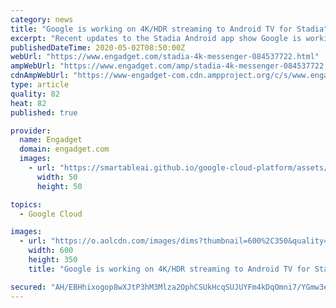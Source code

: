 ```yaml
---
category: news
title: "Google is working on 4K/HDR streaming to Android TV for Stadia"
excerpt: "Recent updates to the Stadia Android app show Google is working on some new features: sharing game captures as a link, 4K/HDR-quality playback on Android TV and a built-in messenger."
publishedDateTime: 2020-05-02T08:50:00Z
webUrl: "https://www.engadget.com/stadia-4k-messenger-084537722.html"
ampWebUrl: "https://www.engadget.com/amp/stadia-4k-messenger-084537722.html"
cdnAmpWebUrl: "https://www-engadget-com.cdn.ampproject.org/c/s/www.engadget.com/amp/stadia-4k-messenger-084537722.html"
type: article
quality: 82
heat: 82
published: true

provider:
  name: Engadget
  domain: engadget.com
  images:
    - url: "https://smartableai.github.io/google-cloud-platform/assets/images/organizations/engadget.com-50x50.jpg"
      width: 50
      height: 50

topics:
  - Google Cloud

images:
  - url: "https://o.aolcdn.com/images/dims?thumbnail=600%2C350&quality=80&image_uri=https%3A%2F%2Fs.yimg.com%2Fos%2Fcreatr-images%2F2020-03%2Fbfede340-6640-11ea-b7ff-c0a54d89250e&client=amp-blogside-v2&signature=e94a860b73878ca9c3703e6ee1c0738d782b665b"
    width: 600
    height: 350
    title: "Google is working on 4K/HDR streaming to Android TV for Stadia"

secured: "AH/EBHhixogop8wXJtP3hM3Mlza2OphCSUkHcqSUJUYFm4kDqOmni7/YGmw3elAZbaO0g5HbU97SKf5vhTMbL651LvMLao+P7qnS4T9P6GRFbOTep5l6SoGumEubxuNFVtIWvE+Cg9lA/zuBSEPOpNIOoL17ObFCT7FE9chEmQk6tkkWD1H7qn8w0wkTZ7DX32WCMvmEyJ2Cia2TqOdGTIFdSe4o72Oj5SBlSrrsPirEEWKsBhTrxfda67uc6VHoukGuJprK9Jl6qZ+94rwgifSjIEvHlbkAF/oDfD/4jlFOdBKNDUAs2SIF94sB4wAV;F23U0sa72aAg7oWSN5zjgg=="
---
```


